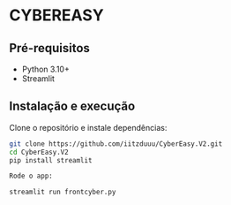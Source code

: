 # CYBEREASY
## Pré-requisitos

- Python 3.10+  
- Streamlit

## Instalação e execução

Clone o repositório e instale dependências:

```bash
git clone https://github.com/iitzduuu/CyberEasy.V2.git
cd CyberEasy.V2
pip install streamlit

Rode o app:

streamlit run frontcyber.py
